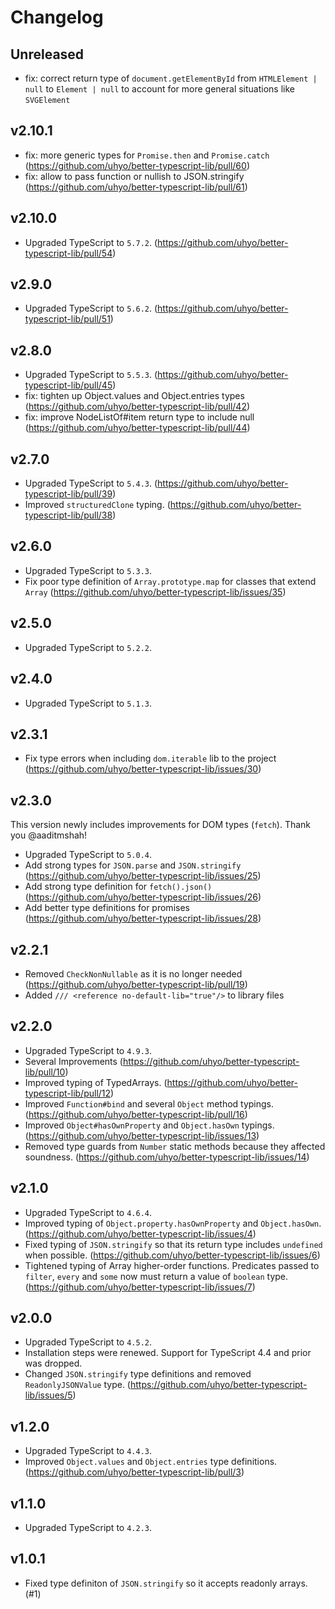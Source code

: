 # Changelog

## Unreleased

- fix: correct return type of `document.getElementById` from `HTMLElement | null` to `Element | null` to account for more general situations like `SVGElement`

## v2.10.1

- fix: more generic types for `Promise.then` and `Promise.catch` (https://github.com/uhyo/better-typescript-lib/pull/60)
- fix: allow to pass function or nullish to JSON.stringify (https://github.com/uhyo/better-typescript-lib/pull/61)

## v2.10.0

- Upgraded TypeScript to `5.7.2`. (https://github.com/uhyo/better-typescript-lib/pull/54)

## v2.9.0

- Upgraded TypeScript to `5.6.2`. (https://github.com/uhyo/better-typescript-lib/pull/51)

## v2.8.0

- Upgraded TypeScript to `5.5.3`. (https://github.com/uhyo/better-typescript-lib/pull/45)
- fix: tighten up Object.values and Object.entries types (https://github.com/uhyo/better-typescript-lib/pull/42)
- fix: improve NodeListOf<T>#item return type to include null (https://github.com/uhyo/better-typescript-lib/pull/44)

## v2.7.0

- Upgraded TypeScript to `5.4.3`. (https://github.com/uhyo/better-typescript-lib/pull/39)
- Improved `structuredClone` typing. (https://github.com/uhyo/better-typescript-lib/pull/38)

## v2.6.0

- Upgraded TypeScript to `5.3.3`.
- Fix poor type definition of `Array.prototype.map` for classes that extend `Array` (https://github.com/uhyo/better-typescript-lib/issues/35)

## v2.5.0

- Upgraded TypeScript to `5.2.2`.

## v2.4.0

- Upgraded TypeScript to `5.1.3`.

## v2.3.1

- Fix type errors when including `dom.iterable` lib to the project (https://github.com/uhyo/better-typescript-lib/issues/30)

## v2.3.0

This version newly includes improvements for DOM types (`fetch`). Thank you @aaditmshah!

- Upgraded TypeScript to `5.0.4`.
- Add strong types for `JSON.parse` and `JSON.stringify` (https://github.com/uhyo/better-typescript-lib/issues/25)
- Add strong type definition for `fetch().json()` (https://github.com/uhyo/better-typescript-lib/issues/26)
- Add better type definitions for promises (https://github.com/uhyo/better-typescript-lib/issues/28)

## v2.2.1

- Removed `CheckNonNullable` as it is no longer needed (https://github.com/uhyo/better-typescript-lib/pull/19)
- Added `/// <reference no-default-lib="true"/>` to library files

## v2.2.0

- Upgraded TypeScript to `4.9.3`.
- Several Improvements (https://github.com/uhyo/better-typescript-lib/pull/10)
- Improved typing of TypedArrays. (https://github.com/uhyo/better-typescript-lib/pull/12)
- Improved `Function#bind` and several `Object` method typings. (https://github.com/uhyo/better-typescript-lib/pull/16)
- Improved `Object#hasOwnProperty` and `Object.hasOwn` typings. (https://github.com/uhyo/better-typescript-lib/issues/13)
- Removed type guards from `Number` static methods because they affected soundness. (https://github.com/uhyo/better-typescript-lib/issues/14)

## v2.1.0

- Upgraded TypeScript to `4.6.4`.
- Improved typing of `Object.property.hasOwnProperty` and `Object.hasOwn`. (https://github.com/uhyo/better-typescript-lib/issues/4)
- Fixed typing of `JSON.stringify` so that its return type includes `undefined` when possible. (https://github.com/uhyo/better-typescript-lib/issues/6)
- Tightened typing of Array higher-order functions. Predicates passed to `filter`, `every` and `some` now must return a value of `boolean` type. (https://github.com/uhyo/better-typescript-lib/issues/7)

## v2.0.0

- Upgraded TypeScript to `4.5.2`.
- Installation steps were renewed. Support for TypeScript 4.4 and prior was dropped.
- Changed `JSON.stringify` type definitions and removed `ReadonlyJSONValue` type. (https://github.com/uhyo/better-typescript-lib/issues/5)

## v1.2.0

- Upgraded TypeScript to `4.4.3`.
- Improved `Object.values` and `Object.entries` type definitions. (https://github.com/uhyo/better-typescript-lib/pull/3)

## v1.1.0

- Upgraded TypeScript to `4.2.3`.

## v1.0.1

- Fixed type definiton of `JSON.stringify` so it accepts readonly arrays. (#1)
